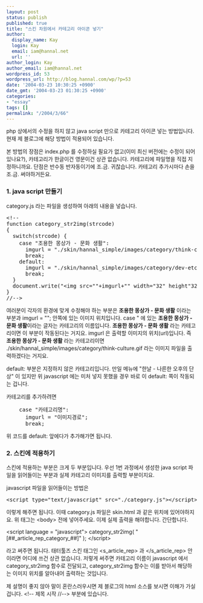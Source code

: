 ```yaml
---
layout: post
status: publish
published: true
title: "스킨 차원에서 카테고리 아이콘 넣기"
author:
  display_name: Kay
  login: Kay
  email: iam@hannal.net
  url: ''
author_login: Kay
author_email: iam@hannal.net
wordpress_id: 53
wordpress_url: http://blog.hannal.com/wp/?p=53
date: '2004-03-23 10:30:25 +0900'
date_gmt: '2004-03-23 01:30:25 +0900'
categories:
- "essay"
tags: []
permalink: "/2004/3/66"
---
```

<p>php 상에서의 수정을 하지 않고 java script 만으로 카테고리 아이콘 넣는 방법입니다. 현재 제 블로그에 해당 방법이 적용되어 있습니다.</p>
<p>본 방법의 장점은 index.php 를 수정하실 필요가 없고(이미 최신 버전에는 수정이 되어있나요?), 카테고리가 한글이건 영문이건 상관 없습니다. 카테고리에 파일명을 직접 지정하니까요. 단점은 반수동 반자동이기에 조.금. 귀찮습니다. 카테고리 추가시마다 손을 조.금. 써야하거든요.</p>
<h3>1. java script 만들기</h3>
<p>category.js 라는 파일을 생성하여 아래의 내용을 넣습니다.</p>
<pre>
&lt;!--
function category_str2img(strcode)
{
  switch(strcode) {
    case "조용한 몽상가 - 문화 생활":
      imgurl = "./skin/hannal_simple/images/category/think-culture.gif";
      break;
    default:
      imgurl = "./skin/hannal_simple/images/category/dev-etc.gif";
      break;
  }
  document.write("&lt;img src=""+imgurl+"" width="32" height"32" alt=""+strcode+"" />");
}
//-->
</pre>
<p>여러분이 각자의 환경에 맞게 수정해야 하는 부분은 <b>조용한 몽상가 - 문화 생활</b> 이라는 부분과 imgurl = ""; 안쪽에 있는 이미지 위치입니다. case " 에 있는 <b>조용한 몽상가 - 문화 생활</b>이라는 글자는 카테고리의 이름입니다. <b>조용한 몽상가 - 문화 생활</b> 라는 카테고리이면 이 부분이 작동된다는 거지요. imgurl 은 출력할 이미지의 위치(url)입니다. 즉 <b>조용한 몽상가 - 문화 생활</b> 라는 카테고리이면 ./skin/hannal_simple/images/category/think-culture.gif 라는 이미지 파일을 출력하겠다는 거지요.</p>
<p>default: 부분은 지정하지 않은 카테고리입니다. 만일 메뉴에 "한날 - 나른한 오후의 단상" 이 있지만 위 javascript 에는 미처 넣지 못했을 경우 바로 이 default: 쪽이 작동되는 겁니다.</p>
<p>카테고리를 추가하려면</p>
<pre>
    case "카테고리명":
      imgurl = "이미지경로";
      break;
</pre>
<p>위 코드를 default: 앞에다가 추가해가면 됩니다.</p>
<h3>2. 스킨에 적용하기</h3>
<p>스킨에 적용하는 부분은 크게 두 부분입니다. 우선 1번 과정에서 생성한 java script 파일을 읽어들이는 부분과 실제 카테고리 이미지를 출력할 부분이지요.</p>
<p>javascript 파일을 읽어들이는 방법은</p>
<pre>
&lt;script type="text/javascript" src="./category.js">&lt;/script>
</pre>
<p>이렇게 해주면 됩니다. 이때 category.js 파일은 skin.html 과 같은 위치에 있어야하지요. 위 태그는 &lt;body> 전에 넣어주세요. 이제 실제 출력을 해야합니다. 간단합니다.</p>
<div class="code">
&lt;script language = "javascript"> category_str2img( "[&#35;&#35;_article_rep_category_&#35;&#35;]" ); &lt;/script>
</div>
<p>라고 써주면 됩니다. 태터툴즈 스킨 태그인 &lt;s_article_rep> 과 &lt;/s_article_rep> 안이라면 어디에 쓰건 상관 없습니다. 저렇게 써주면 카테고리 이름이 javascript 에서 category_str2img 함수로 전달되고, category_str2img 함수는 이를 받아서 해당하는 이미지 위치를 알아내어 출력하는 것입니다.</p>
<p>제 설명이 좋지 않아 말이 혼란스러우시면 제 블로그의 html 소스를 보시면 이해가 가실 겁니다. &lt;!-- 제목 시작 //--> 부분에 있습니다.</p>
